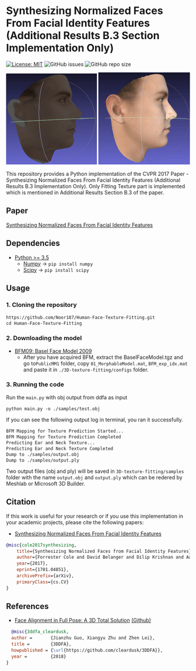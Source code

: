 # Synthesizing Normalized Faces From Facial Identity Features (Additional Results B.3 Section Implementation Only)

[![License: MIT](https://img.shields.io/badge/License-MIT-yellow.svg)](LICENSE)
![GitHub issues](https://img.shields.io/github/issues/nabeel3133/3D-texture-fitting.svg)
![GitHub repo size](https://img.shields.io/github/repo-size/nabeel3133/3D-texture-fitting?style=plastic)

<p align="center"> 
<img style="display:inline;" src="/images/test_input.gif">
<img style="display:inline;" src="/images/test_output.gif">
</p>

This repository provides a Python implementation of the CVPR 2017 Paper - Synthesizing Normalized Faces From Facial Identity Features (Additional Results B.3 Implementation Only). Only Fitting Texture part is implemented which is mentioned in Additional Results Section B.3 of the paper.

## Paper
[Synthesizing Normalized Faces From Facial Identity Features](https://arxiv.org/pdf/1701.04851.pdf)

## Dependencies
* [Python >= 3.5](https://www.python.org/downloads/release/python-352/)
  - [Numpy](https://pypi.org/project/numpy/) -> ```pip install numpy```
  - [Scipy](https://pypi.org/project/scipy/) -> ```pip install scipy```
  
## Usage
### 1. Cloning the repository
```
https://github.com/Noor187/Human-Face-Texture-Fitting.git
cd Human-Face-Texture-Fitting
```
### 2. Downloading the model
- [BFM09: Basel Face Model 2009](https://faces.dmi.unibas.ch/bfm/index.php?nav=1-1-0&id=details)
  - After you have acquired BFM, extract the BaselFaceModel.tgz and go to`PublicMM1` folder, copy `01_MorphableModel.mat`, `BFM_exp_idx.mat` and paste it in `./3D-texture-fitting/configs` folder.
  
### 3. Running the code
Run the `main.py` with obj output from ddfa as input
```
python main.py -o ./samples/test.obj
```
If you can see the following output log in terminal, you ran it successfully.
```
BFM Mapping for Texture Prediction Started...
BFM Mapping for Texture Prediction Completed
Predicting Ear and Neck Texture...
Predicting Ear and Neck Texture Completed
Dump to ./samples/output.obj
Dump to ./samples/output.ply
```
Two output files (obj and ply) will be saved in `3D-texture-fitting/samples` folder with the name `output.obj` and `output.ply` which can be redered by Meshlab or Microsoft 3D Builder.

## Citation
If this work is useful for your research or if you use this implementation in your academic projects, please cite the following papers:
- [Synthesizing Normalized Faces From Facial Identity Features](https://arxiv.org/pdf/1701.04851.pdf)
```bibtex
@misc{cole2017synthesizing,
    title={Synthesizing Normalized Faces from Facial Identity Features},
    author={Forrester Cole and David Belanger and Dilip Krishnan and Aaron Sarna and Inbar Mosseri and William T. Freeman},
    year={2017},
    eprint={1701.04851},
    archivePrefix={arXiv},
    primaryClass={cs.CV}
}
```
## References
- [Face Alignment in Full Pose: A 3D Total Solution](https://arxiv.org/abs/1804.01005) [(Github)](https://github.com/cleardusk/3DDFA)
```bibtex
  @misc{3ddfa_cleardusk,
  author =       {Jianzhu Guo, Xiangyu Zhu and Zhen Lei},
  title =        {3DDFA},
  howpublished = {\url{https://github.com/cleardusk/3DDFA}},
  year =         {2018}
}
```
